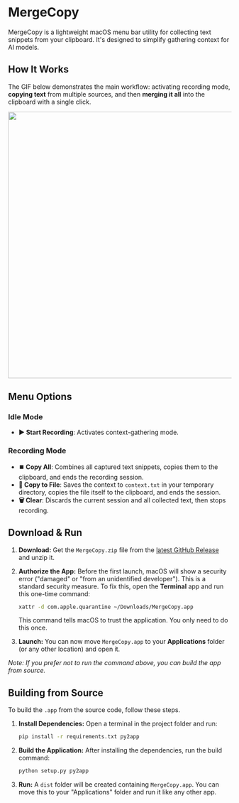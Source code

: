 # MergeCopy

MergeCopy is a lightweight macOS menu bar utility for collecting text snippets from your clipboard. It's designed to simplify gathering context for AI models.

## How It Works

The GIF below demonstrates the main workflow: activating recording mode, **copying text** from multiple sources, and then **merging it all** into the clipboard with a single click.

<img src="https://github.com/user-attachments/assets/31083739-295e-466e-8ff1-73a32837e2ba" width="600"/>

## Menu Options

### Idle Mode
*   **▶️ Start Recording**: Activates context-gathering mode.

### Recording Mode
*   **⏹️ Copy All**: Combines all captured text snippets, copies them to the clipboard, and ends the recording session.
*   **📄 Copy to File**: Saves the context to `context.txt` in your temporary directory, copies the file itself to the clipboard, and ends the session.
*   **🗑 Clear**: Discards the current session and all collected text, then stops recording.

## Download & Run

1.  **Download:** Get the `MergeCopy.zip` file from the [latest GitHub Release](https://github.com/mmvpm/MergeCopy/releases) and unzip it.

2.  **Authorize the App:** Before the first launch, macOS will show a security error ("damaged" or "from an unidentified developer"). This is a standard security measure. To fix this, open the **Terminal** app and run this one-time command:
    ```bash
    xattr -d com.apple.quarantine ~/Downloads/MergeCopy.app
    ```
    This command tells macOS to trust the application. You only need to do this once.

3.  **Launch:** You can now move `MergeCopy.app` to your **Applications** folder (or any other location) and open it.

*Note: If you prefer not to run the command above, you can build the app from source.*

## Building from Source

To build the `.app` from the source code, follow these steps.

1.  **Install Dependencies:**
    Open a terminal in the project folder and run:
    ```bash
    pip install -r requirements.txt py2app
    ```

2.  **Build the Application:**
    After installing the dependencies, run the build command:
    ```bash
    python setup.py py2app
    ```

3.  **Run:**
    A `dist` folder will be created containing `MergeCopy.app`. You can move this to your "Applications" folder and run it like any other app.
